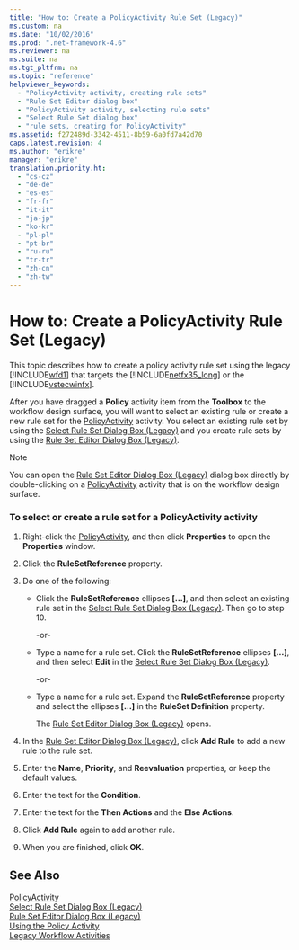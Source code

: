 ```yaml
---
title: "How to: Create a PolicyActivity Rule Set (Legacy)"
ms.custom: na
ms.date: "10/02/2016"
ms.prod: ".net-framework-4.6"
ms.reviewer: na
ms.suite: na
ms.tgt_pltfrm: na
ms.topic: "reference"
helpviewer_keywords: 
  - "PolicyActivity activity, creating rule sets"
  - "Rule Set Editor dialog box"
  - "PolicyActivity activity, selecting rule sets"
  - "Select Rule Set dialog box"
  - "rule sets, creating for PolicyActivity"
ms.assetid: f272489d-3342-4511-8b59-6a0fd7a42d70
caps.latest.revision: 4
ms.author: "erikre"
manager: "erikre"
translation.priority.ht: 
  - "cs-cz"
  - "de-de"
  - "es-es"
  - "fr-fr"
  - "it-it"
  - "ja-jp"
  - "ko-kr"
  - "pl-pl"
  - "pt-br"
  - "ru-ru"
  - "tr-tr"
  - "zh-cn"
  - "zh-tw"
---
```

# How to: Create a PolicyActivity Rule Set (Legacy)
This topic describes how to create a policy activity rule set using the legacy [!INCLUDE[wfd1](../workflowdesigner/includes/wfd1_md.md)] that targets the [!INCLUDE[netfx35_long](../workflowdesigner/includes/netfx35_long_md.md)] or the [!INCLUDE[vstecwinfx](../workflowdesigner/includes/vstecwinfx_md.md)].  
  
 After you have dragged a **Policy** activity item from the **Toolbox** to the workflow design surface, you will want to select an existing rule or create a new rule set for the [PolicyActivity](http://go.microsoft.com/fwlink?LinkID=65019) activity. You select an existing rule set by using the [Select Rule Set Dialog Box (Legacy)](../workflowdesigner/select-rule-set-dialog-box--legacy-.md) and you create rule sets by using the [Rule Set Editor Dialog Box (Legacy)](../workflowdesigner/rule-set-editor-dialog-box--legacy-.md).  
  
> [!NOTE]
>  You can open the [Rule Set Editor Dialog Box (Legacy)](../workflowdesigner/rule-set-editor-dialog-box--legacy-.md) dialog box directly by double-clicking on a [PolicyActivity](http://go.microsoft.com/fwlink?LinkID=65019) activity that is on the workflow design surface.  
  
### To select or create a rule set for a PolicyActivity activity  
  
1.  Right-click the [PolicyActivity](http://go.microsoft.com/fwlink?LinkID=65019), and then click **Properties** to open the **Properties** window.  
  
2.  Click the **RuleSetReference** property.  
  
3.  Do one of the following:  
  
    -   Click the **RuleSetReference** ellipses **[…]**, and then select an existing rule set in the [Select Rule Set Dialog Box (Legacy)](../workflowdesigner/select-rule-set-dialog-box--legacy-.md). Then go to step 10.  
  
         -or-  
  
    -   Type a name for a rule set. Click the **RuleSetReference** ellipses **[…]**, and then select **Edit** in the [Select Rule Set Dialog Box (Legacy)](../workflowdesigner/select-rule-set-dialog-box--legacy-.md).  
  
         -or-  
  
    -   Type a name for a rule set. Expand the **RuleSetReference** property and select the ellipses **[…]** in the **RuleSet Definition** property.  
  
         The [Rule Set Editor Dialog Box (Legacy)](../workflowdesigner/rule-set-editor-dialog-box--legacy-.md) opens.  
  
4.  In the [Rule Set Editor Dialog Box (Legacy)](../workflowdesigner/rule-set-editor-dialog-box--legacy-.md), click **Add Rule** to add a new rule to the rule set.  
  
5.  Enter the **Name**, **Priority**, and **Reevaluation** properties, or keep the default values.  
  
6.  Enter the text for the **Condition**.  
  
7.  Enter the text for the **Then Actions** and the **Else Actions**.  
  
8.  Click **Add Rule** again to add another rule.  
  
9. When you are finished, click **OK**.  
  
## See Also  
 [PolicyActivity](http://go.microsoft.com/fwlink?LinkID=65019)   
 [Select Rule Set Dialog Box (Legacy)](../workflowdesigner/select-rule-set-dialog-box--legacy-.md)   
 [Rule Set Editor Dialog Box (Legacy)](../workflowdesigner/rule-set-editor-dialog-box--legacy-.md)   
 [Using the Policy Activity](http://go.microsoft.com/fwlink?LinkID=65004)   
 [Legacy Workflow Activities](../workflowdesigner/legacy-workflow-activities.md)